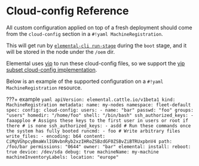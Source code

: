 # Cloud-config Reference

All custom configuration applied on top of a fresh deployment should come
from the `cloud-config` section in a `#!yaml MachineRegistration`.

This will get run by [`elemental-cli run-stage`](https://github.com/rancher/elemental-cli/blob/main/docs/elemental_run-stage.md) during the `boot` stage, and
it will be stored in the node under the `/oem` dir.

Elemental uses [yip](https://github.com/mudler/yip) to run these cloud-config files, so we support the [yip subset cloud-config implementation](https://github.com/mudler/yip#compatibility-with-cloud-init-format).

Below is an example of the supported configuration on a `#!yaml MachineRegistration` resource.

???+ example
    ```yaml
    apiVersion: elemental.cattle.io/v1beta1
    kind: MachineRegistration
    metadata:
      name: my-nodes
      namespace: fleet-default
    spec:
      config:
        cloud-config:
          users:
            - name: "bar"
            passwd: "foo"
            groups: "users"
            homedir: "/home/foo"
            shell: "/bin/bash"
            ssh_authorized_keys:
              - faaapploo
          # Assigns these keys to the first user in users or root if there
          # is none
          ssh_authorized_keys:
            - asdd
          # Run these commands once the system has fully booted
          runcmd:
            - foo
          # Write arbitrary files
          write_files:
            - encoding: b64
              content: CiMgVGhpcyBmaWxlIGNvbnRyb2xzIHRoZSBzdGF0ZSBvZiBTRUxpbnV4
              path: /foo/bar
              permissions: "0644"
              owner: "bar"
        elemental:
          install:
            reboot: true
            device: /dev/sda
            debug: true
      machineName: my-machine
      machineInventoryLabels:
        location: "europe"
    ```